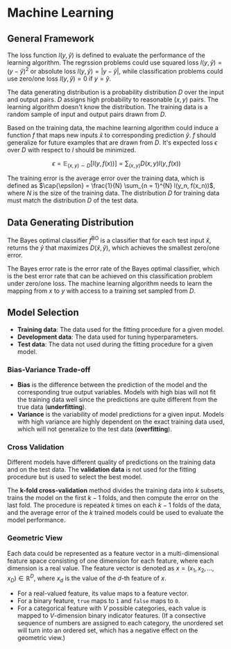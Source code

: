 # Machine Learning

## General Framework

The loss function $l(y, \hat{y})$ is defined to evaluate the performance of the learning algorithm. The regrssion problems could use squared loss $l(y, \hat{y}) = (y - \hat{y})^2$ or absolute loss $l(y, \hat{y}) = |y - \hat{y}|$, while classification problems could use zero/one loss $l(y, \hat{y}) = 0$ if $y = \hat{y}$.

The data generating distribution is a probability distribution $D$ over the input and output pairs. $D$ assigns high probability to reasonable $(x, y)$ pairs. The learning algorithm doesn't know the distribution. The training data is a random sample of input and output pairs drawn from $D$.

Based on the training data, the machine learning algorithm could induce a function $f$ that maps new inputs $\hat{x}$ to corresponding prediction $\hat{y}$. $f$ should generalize for future examples that are drawn from $D$. It's expected loss $\epsilon$ over $D$ with respect to $l$ should be minimized.

$$\epsilon = \mathbb{E}_{(x, y) \sim D} [l(y, f(x))] = \sum_{(x, y)} D(x, y) l(y, f(x))$$

The training error is the average error over the training data, which is defined as $\cap{\epsilon} = \frac{1}{N} \sum_{n = 1}^{N} l(y_n, f(x_n))$, where $N$ is the size of the training data. The distribution $D$ for training data must match the distribution $D$ of the test data.

## Data Generating Distribution

The Bayes optimal classifier $f^{\text{BO}}$ is a classifier that for each test input $\hat{x}$, returns the $\hat{y}$ that maximizes $D(\hat{x}, \hat{y})$, which achieves the smallest zero/one error.

The Bayes error rate is the error rate of the Bayes optimal classifier, which is the best error rate that can be achieved on this classification problem under zero/one loss. The machine learning algorithm needs to learn the mapping from $x$ to $y$ with access to a training set sampled from $D$.

## Model Selection

- **Training data**: The data used for the fitting procedure for a given model.
- **Development data**: The data used for tuning hyperparameters.
- **Test data**: The data not used during the fitting procedure for a given model.

### Bias-Variance Trade-off

- **Bias** is the difference between the prediction of the model and the corresponding true output variables. Models with high bias will not fit the training data well since the predictions are quite different from the true data (**underfitting**).
- **Variance** is the variability of model predictions for a given input. Models with high variance are highly dependent on the exact training data used, which will not generalize to the test data (**overfitting**).

### Cross Validation

Different models have different quality of predictions on the training data and on the test data. The **validation data** is not used for the fitting procedure but is used to select the best model.

The **k-fold cross-validation** method divides the training data into $k$ subsets, trains the model on the first $k - 1$ folds, and then compute the error on the last fold. The procedure is repeated $k$ times on each $k - 1$ folds of the data, and the average error of the $k$ trained models could be used to evaluate the model performance.

### Geometric View

Each data could be represented as a feature vector in a multi-dimensional feature space consisting of one dimension for each feature, where each dimension is a real value. The feature vector is denoted as $x = (x_1, x_2, \dots, x_D) \in \mathbb{R}^D$, where $x_d$ is the value of the $d$-th feature of $x$.

- For a real-valued feature, its value maps to a feature vector.
- For a binary feature, `true` maps to `1` and `false` maps to `0`.
- For a categorical feature with $V$ possible categories, each value is mapped to $V$-dimension binary indicator features. (If a consective sequence of numbers are assigned to each category, the unordered set will turn into an ordered set, which has a negative effect on the geometric view.)
